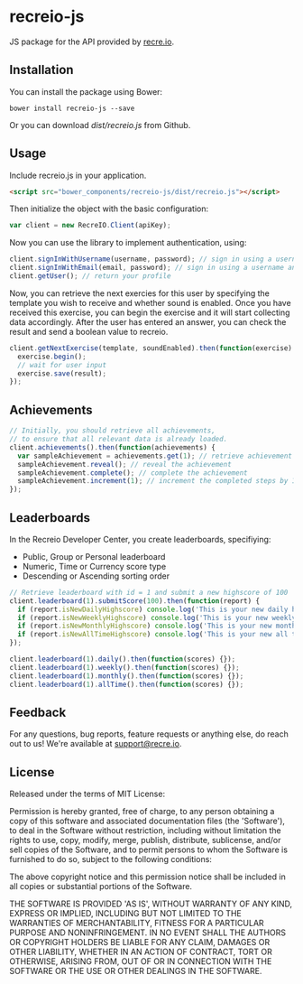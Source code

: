 recreio-js
==============

JS package for the API provided by [recre.io](https://recre.io).

Installation
------

You can install the package using Bower:

```shell
bower install recreio-js --save
```

Or you can download *dist/recreio.js* from Github.

Usage
------
Include recreio.js in your application.

```html
<script src="bower_components/recreio-js/dist/recreio.js"></script>
```

Then initialize the object with the basic configuration:

```js
var client = new RecreIO.Client(apiKey);
```

Now you can use the library to implement authentication, using:

```js
client.signInWithUsername(username, password); // sign in using a username and password combination
client.signInWithEmail(email, password); // sign in using a username and password combination
client.getUser(); // return your profile
```

Now, you can retrieve the next exercies for this user by specifying the template you wish to receive and whether sound is enabled. Once you have received this exercise, you can begin the exercise and it will start collecting data accordingly. After the user has entered an answer, you can check the result and send a boolean value to recreio.

```js
client.getNextExercise(template, soundEnabled).then(function(exercise) {
  exercise.begin();
  // wait for user input
  exercise.save(result);
});
```

Achievements
--------

```js
// Initially, you should retrieve all achievements,
// to ensure that all relevant data is already loaded.
client.achievements().then(function(achievements) {
  var sampleAchievement = achievements.get(1); // retrieve achievement by id = 1
  sampleAchievement.reveal(); // reveal the achievement
  sampleAchievement.complete(); // complete the achievement
  sampleAchievement.increment(1); // increment the completed steps by 1
});
```

Leaderboards
--------

In the Recreio Developer Center, you create leaderboards, specifiying:
- Public, Group or Personal leaderboard
- Numeric, Time or Currency score type
- Descending or Ascending sorting order

```js
// Retrieve leaderboard with id = 1 and submit a new highscore of 100
client.leaderboard(1).submitScore(100).then(function(report) {
  if (report.isNewDailyHighscore) console.log('This is your new daily high score!');
  if (report.isNewWeeklyHighscore) console.log('This is your new weekly high score!');
  if (report.isNewMonthlyHighscore) console.log('This is your new monthly high score!');
  if (report.isNewAllTimeHighscore) console.log('This is your new all time high score!');
});

client.leaderboard(1).daily().then(function(scores) {});
client.leaderboard(1).weekly().then(function(scores) {});
client.leaderboard(1).monthly().then(function(scores) {});
client.leaderboard(1).allTime().then(function(scores) {});
```

Feedback
------

For any questions, bug reports, feature requests or anything else, do reach out to us! We're available at [support@recre.io](mailto:support@recre.io).

License
------

Released under the terms of MIT License:

Permission is hereby granted, free of charge, to any person obtaining
a copy of this software and associated documentation files (the
'Software'), to deal in the Software without restriction, including
without limitation the rights to use, copy, modify, merge, publish,
distribute, sublicense, and/or sell copies of the Software, and to
permit persons to whom the Software is furnished to do so, subject to
the following conditions:

The above copyright notice and this permission notice shall be
included in all copies or substantial portions of the Software.

THE SOFTWARE IS PROVIDED 'AS IS', WITHOUT WARRANTY OF ANY KIND,
EXPRESS OR IMPLIED, INCLUDING BUT NOT LIMITED TO THE WARRANTIES OF
MERCHANTABILITY, FITNESS FOR A PARTICULAR PURPOSE AND NONINFRINGEMENT.
IN NO EVENT SHALL THE AUTHORS OR COPYRIGHT HOLDERS BE LIABLE FOR ANY
CLAIM, DAMAGES OR OTHER LIABILITY, WHETHER IN AN ACTION OF CONTRACT,
TORT OR OTHERWISE, ARISING FROM, OUT OF OR IN CONNECTION WITH THE
SOFTWARE OR THE USE OR OTHER DEALINGS IN THE SOFTWARE.

